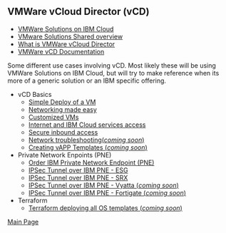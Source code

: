 ## VMWare vCloud Director (vCD)

- [VMWare Solutions on IBM Cloud](https://cloud.ibm.com/infrastructure/vmware-solutions/console)
- [VMware Solutions Shared overview](https://cloud.ibm.com/docs/vmwaresolutions?topic=vmwaresolutions-shared_overview)
- [What is VMWare vCloud Director](https://www.vmware.com/products/cloud-director.html)
- [VMWare vCD Documentation](https://docs.vmware.com/en/VMware-Cloud-Director/index.html)

Some different use cases involving vCD. Most likely these will be using VMWare Solutions on IBM Cloud, but will try to make reference when its more of a generic solution or an IBM specific offering.

- vCD Basics
  - [Simple Deploy of a VM](https://mlwiles.github.io/vmwaresolutions/vcd/vm101/)
  - [Networking made easy](https://mlwiles.github.io/vmwaresolutions/vcd/network101/)
  - [Customized VMs](https://mlwiles.github.io/vmwaresolutions/vcd/custom-vms/)
  - [Internet and IBM Cloud services access](https://mlwiles.github.io/vmwaresolutions/vcd/outbound/)
  - [Secure inbound access](https://mlwiles.github.io/vmwaresolutions/vcd/inbound/)
  - [Network troubleshooting(_coming soon_)](https://mlwiles.github.io/vmwaresolutions/vcd/networktrouble/)
  - [Creating vAPP Templates (_coming soon_)](https://mlwiles.github.io/vmwaresolutions/vcd/vapp-templates/)
- Private Network Enpoints (PNE)
  - [Order IBM Private Network Endpoint (PNE)](https://mlwiles.github.io/vmwaresolutions/vcd/order-pne/)
  - [IPSec Tunnel over IBM PNE - ESG](https://mlwiles.github.io/vmwaresolutions/vcd/ipsec-esg-pne/)
  - [IPSec Tunnel over IBM PNE - SRX](https://mlwiles.github.io/vmwaresolutions/vcd/ipsec-srx-pne/)
  - [IPSec Tunnel over IBM PNE - Vyatta (_coming soon_)](https://mlwiles.github.io/vmwaresolutions/vcd/ipsec-vyatta-pne/)
  - [IPSec Tunnel over IBM PNE - Fortigate (_coming soon_)](https://mlwiles.github.io/vmwaresolutions/vcd/ipsec-fortigate-pne/)
- Terraform
  - [Terraform deploying all OS templates (_coming soon_)](https://mlwiles.github.io/vmwaresolutions/vcd/terraform/all/)

[Main Page](https://mlwiles.github.io/vmwaresolutions)